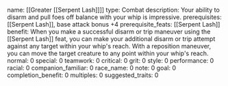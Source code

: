 name: [[Greater [[Serpent Lash]]]]
type: Combat
description: Your ability to disarm and pull foes off balance with your whip is impressive.
prerequisites: [[Serpent Lash]], base attack bonus +4
prerequisite_feats: [[Serpent Lash]]
benefit: When you make a successful disarm or trip maneuver using the [[Serpent Lash]] feat, you can make your additional disarm or trip attempt against any target within your whip's reach. With a reposition maneuver, you can move the target creature to any point within your whip's reach.
normal: 0
special: 0
teamwork: 0
critical: 0
grit: 0
style: 0
performance: 0
racial: 0
companion_familiar: 0
race_name: 0
note: 0
goal: 0
completion_benefit: 0
multiples: 0
suggested_traits: 0
